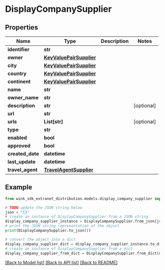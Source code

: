# DisplayCompanySupplier


## Properties

Name | Type | Description | Notes
------------ | ------------- | ------------- | -------------
**identifier** | **str** |  | 
**owner** | [**KeyValuePairSupplier**](KeyValuePairSupplier.md) |  | 
**city** | [**KeyValuePairSupplier**](KeyValuePairSupplier.md) |  | 
**country** | [**KeyValuePairSupplier**](KeyValuePairSupplier.md) |  | 
**continent** | [**KeyValuePairSupplier**](KeyValuePairSupplier.md) |  | 
**name** | **str** |  | 
**owner_name** | **str** |  | 
**description** | **str** |  | [optional] 
**url** | **str** |  | 
**urls** | **List[str]** |  | [optional] 
**type** | **str** |  | 
**enabled** | **bool** |  | 
**approved** | **bool** |  | 
**created_date** | **datetime** |  | 
**last_update** | **datetime** |  | 
**travel_agent** | [**TravelAgentSupplier**](TravelAgentSupplier.md) |  | 

## Example

```python
from wink_sdk_extranet_distribution.models.display_company_supplier import DisplayCompanySupplier

# TODO update the JSON string below
json = "{}"
# create an instance of DisplayCompanySupplier from a JSON string
display_company_supplier_instance = DisplayCompanySupplier.from_json(json)
# print the JSON string representation of the object
print(DisplayCompanySupplier.to_json())

# convert the object into a dict
display_company_supplier_dict = display_company_supplier_instance.to_dict()
# create an instance of DisplayCompanySupplier from a dict
display_company_supplier_from_dict = DisplayCompanySupplier.from_dict(display_company_supplier_dict)
```
[[Back to Model list]](../README.md#documentation-for-models) [[Back to API list]](../README.md#documentation-for-api-endpoints) [[Back to README]](../README.md)


